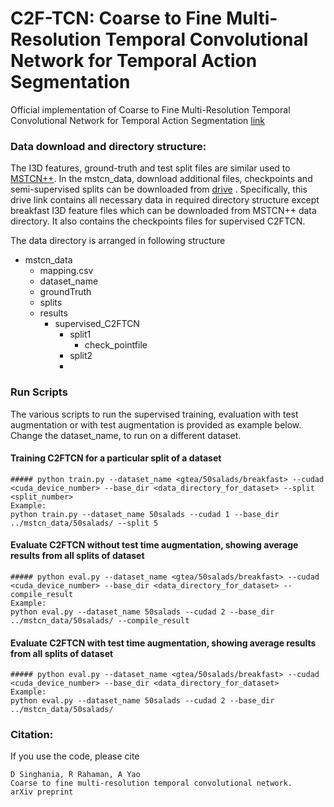 # C2F-TCN: Coarse to Fine Multi-Resolution Temporal Convolutional Network for Temporal Action Segmentation

Official implementation of Coarse to Fine Multi-Resolution Temporal Convolutional Network for Temporal Action Segmentation [link](https://arxiv.org/pdf/2105.10859.pdf)


### Data download and directory structure:

The I3D features, ground-truth and test split files are similar used to [MSTCN++](https://github.com/yabufarha/ms-tcn). 
In the mstcn_data, download additional files, checkpoints and semi-supervised splits can be downloaded from [drive](https://drive.google.com/drive/folders/1ArYPctLZZKfjicEf5nl4LJrY9xxFc6wU?usp=sharing) . 
Specifically, this drive link contains all necessary data in required directory structure except breakfast I3D feature files which can be downloaded from MSTCN++ data directory.
It also contains the checkpoints files for supervised C2FTCN.

The data directory is arranged in following structure

- mstcn_data
   - mapping.csv
   - dataset_name
   - groundTruth
   - splits
   - results
        - supervised_C2FTCN
            - split1
              - check_pointfile
            - split2
            - 

### Run Scripts
The various scripts to run the supervised training, evaluation with test augmentation or with test augmentation is provided as example below.
Change the dataset_name,  to run on a different dataset.

#### Training C2FTCN for a particular split of a dataset
    ##### python train.py --dataset_name <gtea/50salads/breakfast> --cudad <cuda_device_number> --base_dir <data_directory_for_dataset> --split <split_number>
    Example:
    python train.py --dataset_name 50salads --cudad 1 --base_dir ../mstcn_data/50salads/ --split 5


#### Evaluate C2FTCN without test time augmentation, showing average results from all splits of dataset
    ##### python eval.py --dataset_name <gtea/50salads/breakfast> --cudad <cuda_device_number> --base_dir <data_directory_for_dataset> --compile_result
    Example:
    python eval.py --dataset_name 50salads --cudad 2 --base_dir ../mstcn_data/50salads/ --compile_result

#### Evaluate C2FTCN with test time augmentation, showing average results from all splits of dataset
    ##### python eval.py --dataset_name <gtea/50salads/breakfast> --cudad <cuda_device_number> --base_dir <data_directory_for_dataset>
    Example:
    python eval.py --dataset_name 50salads --cudad 2 --base_dir ../mstcn_data/50salads/



### Citation:

If you use the code, please cite

    D Singhania, R Rahaman, A Yao
    Coarse to fine multi-resolution temporal convolutional network.
    arXiv preprint 

